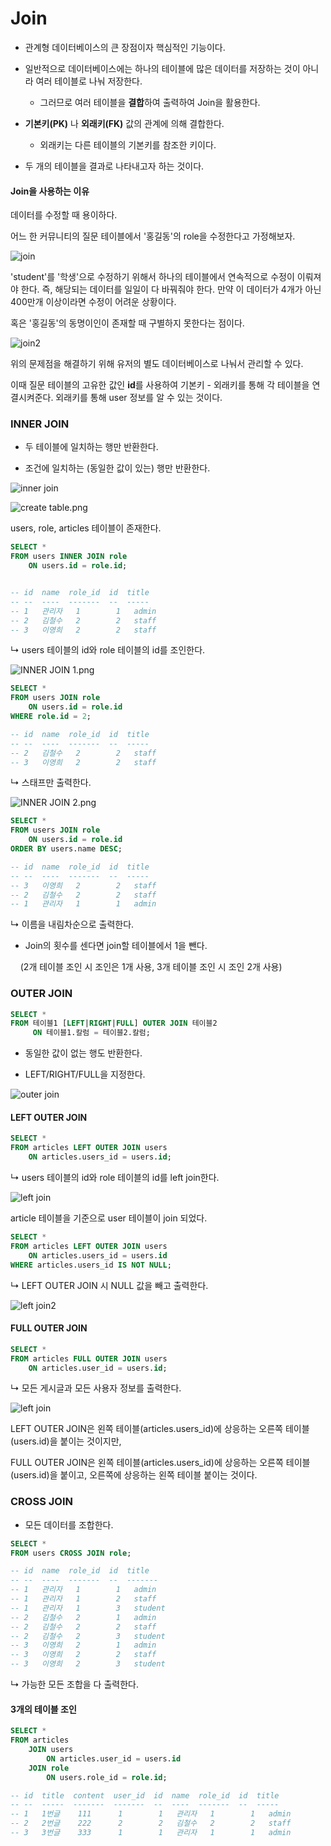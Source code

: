 # Join

* 관계형 데이터베이스의 큰 장점이자 핵심적인 기능이다. 

* 일반적으로 데이터베이스에는 하나의 테이블에 많은 데이터를 저장하는 것이 아니라 여러 테이블로 나눠 저장한다. 
  
  * 그러므로 여러 테이블을 **결합**하여 출력하여 Join을 활용한다. 

* **기본키(PK)** 나 **외래키(FK)** 값의 관계에 의해 결합한다. 
  
  * 외래키는 다른 테이블의 기본키를 참조한 키이다. 

* 두 개의 테이블을 결과로 나타내고자 하는 것이다.

#### Join을 사용하는 이유

데이터를 수정할 때 용이하다. 

어느 한 커뮤니티의 질문 테이블에서  '홍길동'의 role을 수정한다고 가정해보자. 

![join](./SQL%20Summary.assets/join1.png)

'student'를 '학생'으로 수정하기 위해서 하나의 테이블에서 연속적으로 수정이 이뤄져야 한다. 즉, 해당되는 데이터를 일일이 다 바꿔줘야 한다. 만약 이 데이터가 4개가 아닌 400만개 이상이라면 수정이 어려운 상황이다. 

혹은 '홍길동'의 동명이인이 존재할 때 구별하지 못한다는 점이다. 

![join2](./SQL%20Summary.assets/join2.png)

위의 문제점을 해결하기 위해 유저의 별도 데이터베이스로 나눠서 관리할 수 있다. 

이때 질문 테이블의 고유한 값인 **id**를 사용하여 기본키 - 외래키를 통해 각 테이블을 연결시켜준다. 외래키를 통해 user 정보를 알 수 있는 것이다. 

### INNER JOIN

* 두 테이블에 일치하는 행만 반환한다.

* 조건에 일치하는 (동일한 값이 있는) 행만 반환한다. 

![inner join](./SQL%20Summary.assets/INNER%20JOIN.png)

![create table.png](./SQL%20Summary.assets/create%20table.png)

users, role, articles 테이블이 존재한다.

```sql
SELECT *
FROM users INNER JOIN role 
    ON users.id = role.id;


-- id  name  role_id  id  title
-- --  ----  -------  --  -----
-- 1   관리자   1        1   admin
-- 2   김철수   2        2   staff
-- 3   이영희   2        2   staff
```

↳ users 테이블의 id와 role 테이블의 id를 조인한다. 

![INNER JOIN 1.png](./SQL%20Summary.assets/INNER%20JOIN%201.png)

```sql
SELECT *
FROM users JOIN role 
    ON users.id = role.id
WHERE role.id = 2;

-- id  name  role_id  id  title
-- --  ----  -------  --  -----
-- 2   김철수   2        2   staff
-- 3   이영희   2        2   staff
```

↳ 스태프만 출력한다. 

![INNER JOIN 2.png](./SQL%20Summary.assets/INNER%20JOIN%202.png)

```sql
SELECT *
FROM users JOIN role 
    ON users.id = role.id
ORDER BY users.name DESC;

-- id  name  role_id  id  title
-- --  ----  -------  --  -----
-- 3   이영희   2        2   staff
-- 2   김철수   2        2   staff
-- 1   관리자   1        1   admin
```

↳ 이름을 내림차순으로 출력한다. 

* Join의 횟수를 센다면 join할 테이블에서 1을 뺀다.

    (2개 테이블 조인 시 조인은 1개 사용, 3개 테이블 조인 시 조인 2개 사용)

### 

### OUTER JOIN

```sql
SELECT *
FROM 테이블1 [LEFT|RIGHT|FULL] OUTER JOIN 테이블2            
     ON 테이블1.칼럼 = 테이블2.칼럼;
```

* 동일한 값이 없는 행도 반환한다. 

* LEFT/RIGHT/FULL을 지정한다. 

![outer join](./SQL%20Summary.assets/OUTER%20JOIN.png)
#### LEFT OUTER JOIN

```sql
SELECT *
FROM articles LEFT OUTER JOIN users
    ON articles.users_id = users.id;
```

↳ users 테이블의 id와 role 테이블의 id를 left join한다.

![left join](./SQL%20Summary.assets/left%20join.png)

article 테이블을 기준으로 user 테이블이 join 되었다. 

```sql
SELECT *
FROM articles LEFT OUTER JOIN users
    ON articles.users_id = users.id
WHERE articles.users_id IS NOT NULL;
```

↳ LEFT OUTER JOIN 시 NULL 값을 빼고 출력한다. 

![left join2](./SQL%20Summary.assets/left%20join%202.png)

#### FULL OUTER JOIN

```sql
SELECT *
FROM articles FULL OUTER JOIN users
    ON articles.user_id = users.id;
```

↳ 모든 게시글과 모든 사용자 정보를 출력한다. 

![left join](./SQL%20Summary.assets/left%20join.png)

LEFT OUTER JOIN은 왼쪽 테이블(articles.users_id)에 상응하는 오른쪽 테이블(users.id)을 붙이는 것이지만, 

FULL OUTER JOIN은 왼쪽 테이블(articles.users_id)에 상응하는  오른쪽 테이블(users.id)을 붙이고, 오른쪽에 상응하는 왼쪽 테이블 붙이는 것이다. 

### CROSS JOIN

* 모든 데이터를 조합한다. 

```sql
SELECT *
FROM users CROSS JOIN role;

-- id  name  role_id  id  title
-- --  ----  -------  --  -------
-- 1   관리자   1        1   admin
-- 1   관리자   1        2   staff
-- 1   관리자   1        3   student
-- 2   김철수   2        1   admin
-- 2   김철수   2        2   staff
-- 2   김철수   2        3   student
-- 3   이영희   2        1   admin
-- 3   이영희   2        2   staff
-- 3   이영희   2        3   student
```

↳ 가능한 모든 조합을 다 출력한다. 

#### 3개의 테이블 조인

```sql
SELECT *
FROM articles
    JOIN users
        ON articles.user_id = users.id
    JOIN role
        ON users.role_id = role.id;

-- id  title  content  user_id  id  name  role_id  id  title
-- --  -----  -------  -------  --  ----  -------  --  -----
-- 1   1번글    111      1        1   관리자   1        1   admin
-- 2   2번글    222      2        2   김철수   2        2   staff
-- 3   3번글    333      1        1   관리자   1        1   admin
```
